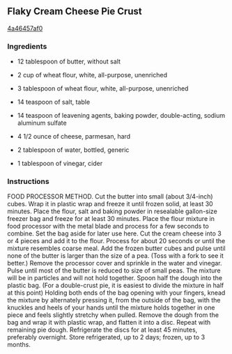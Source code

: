 ## Flaky Cream Cheese Pie Crust

[4a46457af0](http://www.food.com/recipe/flaky-cream-cheese-pie-crust-303497)

### Ingredients

 - 12 tablespoon of butter, without salt

 - 2 cup of wheat flour, white, all-purpose, unenriched

 - 3 tablespoon of wheat flour, white, all-purpose, unenriched

 - 14 teaspoon of salt, table

 - 14 teaspoon of leavening agents, baking powder, double-acting, sodium aluminum sulfate

 - 4 1/2 ounce of cheese, parmesan, hard

 - 2 tablespoon of water, bottled, generic

 - 1 tablespoon of vinegar, cider

### Instructions

FOOD PROCESSOR METHOD. Cut the butter into small (about 3/4-inch) cubes. Wrap it in plastic wrap and freeze it until frozen solid, at least 30 minutes. Place the flour, salt and baking powder in resealable gallon-size freezer bag and freeze for at least 30 minutes. Place the flour mixture in food processor with the metal blade and process for a few seconds to combine. Set the bag aside for later use here. Cut the cream cheese into 3 or 4 pieces and add it to the flour. Process for about 20 seconds or until the mixture resembles coarse meal. Add the frozen butter cubes and pulse until none of the butter is larger than the size of a pea. (Toss with a fork to see it better.) Remove the processor cover and sprinkle in the water and vinegar. Pulse until most of the butter is reduced to size of small peas. The mixture will be in particles and will not hold together. Spoon half the dough into the plastic bag. (For a double-crust pie, it is easiest to divide the mixture in half at this point) Holding both ends of the bag opening with your fingers, knead the mixture by alternately pressing it, from the outside of the bag, with the knuckles and heels of your hands until the mixture holds together in one piece and feels slightly stretchy when pulled. Remove the dough from the bag and wrap it with plastic wrap, and flatten it into a disc. Repeat with remaining pie dough. Refrigerate the discs for at least 45 minutes, preferably overnight. Store refrigerated, up to 2 days; frozen, up to 3 months.